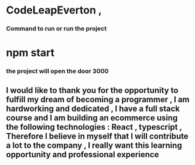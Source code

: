 # CodeLeapEverton , 

### Command to run or run the project

# npm start 

### the project will open the door 3000

## I would like to thank you for the opportunity to fulfill my dream of becoming a programmer , I am hardworking and dedicated , I have a full stack course and I am building an ecommerce using the following technologies : React , typescript , Therefore I believe in myself that I will contribute a lot to the company , I really want this learning opportunity and professional experience

